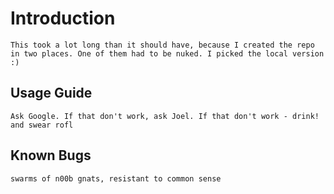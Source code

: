 # Introduction
    This took a lot long than it should have, because I created the repo in two places. One of them had to be nuked. I picked the local version :) 
## Usage Guide
    Ask Google. If that don't work, ask Joel. If that don't work - drink! and swear rofl
## Known Bugs
    swarms of n00b gnats, resistant to common sense
